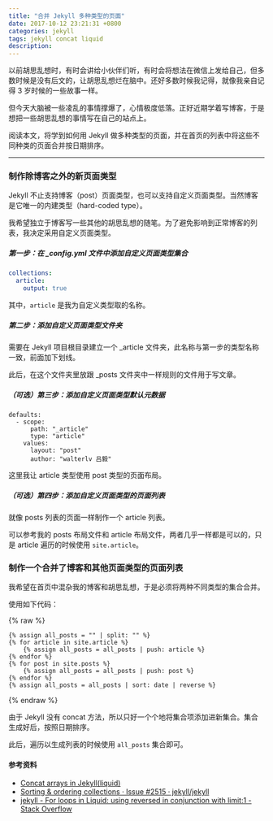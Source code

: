 ```yaml
---
title: "合并 Jekyll 多种类型的页面"
date: 2017-10-12 23:21:31 +0800
categories: jekyll
tags: jekyll concat liquid
description: 
---
```


以前胡思乱想时，有时会讲给小伙伴们听，有时会将想法在微信上发给自己，但多数时候是没有后文的，让胡思乱想烂在脑中。还好多数时候我记得，就像我亲自记得 3 岁时候的一些故事一样。

但今天大脑被一些凌乱的事情撑爆了，心情极度低落。正好近期学着写博客，于是想把一些胡思乱想的事情写在自己的站点上。

阅读本文，将学到如何用 Jekyll 做多种类型的页面，并在首页的列表中将这些不同种类的页面合并按日期排序。

---

### 制作除博客之外的新页面类型

Jekyll 不止支持博客（post）页面类型，也可以支持自定义页面类型。当然博客是它唯一的内建类型（hard-coded type）。

我希望独立于博客写一些其他的胡思乱想的随笔。为了避免影响到正常博客的列表，我决定采用自定义页面类型。

##### **第一步：在 _config.yml 文件中添加自定义页面类型集合**

```yml
collections:
  article:
    output: true
```

其中，`article` 是我为自定义类型取的名称。

##### **第二步：添加自定义页面类型文件夹**

需要在 Jekyll 项目根目录建立一个 _article 文件夹，此名称与第一步的类型名称一致，前面加下划线。

此后，在这个文件夹里放跟 _posts 文件夹中一样规则的文件用于写文章。

##### **（可选）第三步：添加自定义页面类型默认元数据**

```
defaults:
  - scope:
      path: "_article"
      type: "article"
    values:
      layout: "post"
      author: "walterlv 吕毅"
```

这里我让 article 类型使用 post 类型的页面布局。

##### **（可选）第四步：添加自定义页面类型的页面列表**

就像 posts 列表的页面一样制作一个 article 列表。

可以参考我的 posts 布局文件和 article 布局文件，两者几乎一样都是可以的，只是 article 遍历的时候使用 `site.article`。

### 制作一个合并了博客和其他页面类型的页面列表

我希望在首页中混杂我的博客和胡思乱想，于是必须将两种不同类型的集合合并。

使用如下代码：

{% raw %}
```liquid
{% assign all_posts = "" | split: "" %}
{% for article in site.article %}
    {% assign all_posts = all_posts | push: article %}
{% endfor %}
{% for post in site.posts %}
    {% assign all_posts = all_posts | push: post %}
{% endfor %}
{% assign all_posts = all_posts | sort: date | reverse %}
```
{% endraw %}

由于 Jekyll 没有 concat 方法，所以只好一个个地将集合项添加进新集合。集合生成好后，按照日期排序。

此后，遍历以生成列表的时候使用 `all_posts` 集合即可。

#### 参考资料

- [Concat arrays in Jekyll(liquid)](https://gist.github.com/BryanSchuetz/52012affd9318ba59e19a74639a8c16a)
- [Sorting & ordering collections · Issue #2515 · jekyll/jekyll](https://github.com/jekyll/jekyll/issues/2515)
- [jekyll - For loops in Liquid: using reversed in conjunction with limit:1 - Stack Overflow](https://stackoverflow.com/questions/12465521/for-loops-in-liquid-using-reversed-in-conjunction-with-limit1)
